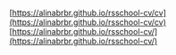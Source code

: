 [https://alinabrbr.github.io/rsschool-cv/cv](https://alinabrbr.github.io/rsschool-cv/cv)
[https://alinabrbr.github.io/rsschool-cv/](https://alinabrbr.github.io/rsschool-cv/)
